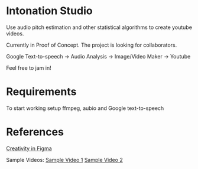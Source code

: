 # Intonation Studio
Use audio pitch estimation and other statistical algorithms to create youtube videos.

Currently in Proof of Concept. The project is looking for collaborators.

Google Text-to-speech -> Audio Analysis -> Image/Video Maker -> Youtube

Feel free to jam in!

# Requirements

To start working setup ffmpeg, aubio and Google text-to-speech


# References

[Creativity in Figma](https://www.figma.com/file/uIluKEedRkASdY60RU87xU/Intonation-Studio?node-id=0%3A1)

Sample Videos:
[Sample Video 1](https://www.youtube.com/watch?v=G_IFMIPxm_c)
[Sample Video 2](https://www.youtube.com/watch?v=j1_GQxyKkQw)

